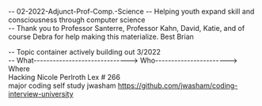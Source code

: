 -- 02-2022-Adjunct-Prof-Comp.-Science -- Helping youth expand skill and consciousness through computer science  
-- Thank you to Professor Santerre, Professor Kahn, David, Katie, and of course Debra for help making this materialize. Best Brian  

-- Topic container actively building out 3/2022  
-- What------------------------------>  Who----------------------->  Where  
Hacking                         Nicole Perlroth                     Lex # 266  
major coding self study          jwasham                         https://github.com/jwasham/coding-interview-university  
